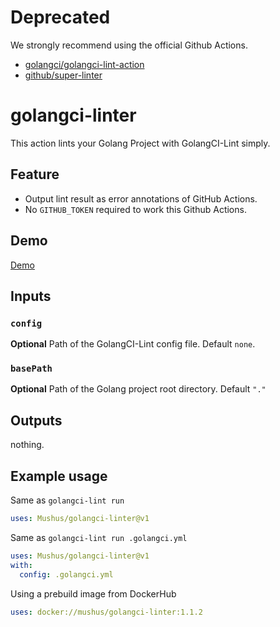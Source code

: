 # Deprecated

We strongly recommend using the official Github Actions.

* [golangci/golangci-lint-action](https://github.com/golangci/golangci-lint-action)
* [github/super-linter](https://github.com/github/super-linter)

# golangci-linter

This action lints your Golang Project with GolangCI-Lint simply.

## Feature

* Output lint result as error annotations of GitHub Actions.
* No `GITHUB_TOKEN` required to work this Github Actions.

## Demo

[Demo](https://github.com/Mushus/golangci-linter/commit/2c532c7486a7dbb12096082d74c5f94273596325#annotation_9255967392559673)

## Inputs

### `config`

**Optional** Path of the GolangCI-Lint config file. Default `none`.

### `basePath`

**Optional** Path of the Golang project root directory. Default `"."`

## Outputs

nothing.

## Example usage

Same as `golangci-lint run`

```yaml
uses: Mushus/golangci-linter@v1
```

Same as `golangci-lint run .golangci.yml`

```yaml
uses: Mushus/golangci-linter@v1
with:
  config: .golangci.yml
```

Using a prebuild image from DockerHub

```yaml
uses: docker://mushus/golangci-linter:1.1.2
```

